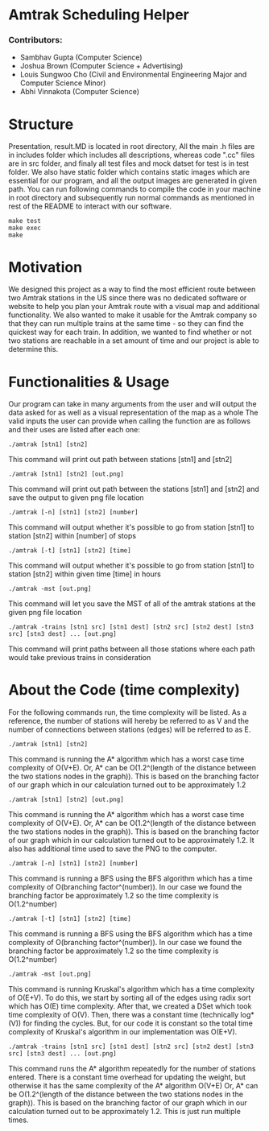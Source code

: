 ﻿# Amtrak Scheduling Helper

### Contributors:
- Sambhav Gupta (Computer Science)
- Joshua Brown (Computer Science + Advertising)
- Louis Sungwoo Cho (Civil and Environmental Engineering Major and Computer Science Minor)
- Abhi Vinnakota (Computer Science)

# Structure 

Presentation, result.MD is located in root directory, All the main .h files are in includes folder which includes all descriptions, whereas code ".cc" files are in src folder, and finaly all test files and mock datset for test is in test folder. We also have static folder which contains static images which are essential for our program, and all the output images are generated in given path. You can run following commands to compile the code in your machine in root directory and subsequently run normal commands as mentioned in rest of the README to interact with our software.

    make test
    make exec
    make

# Motivation
We designed this project as a way to find the most efficient route between two Amtrak stations in the US since there was no dedicated software or website to help you plan your Amtrak route with a visual map and additional functionality.  We also wanted to make it usable for the Amtrak company so that they can run multiple trains at the same time - so they can find the quickest way for each train.  In addition, we wanted to find whether or not two stations are reachable in a set amount of time and our project is able to determine this. 

# Functionalities & Usage
Our program can take in many arguments from the user and will output the data asked for as well as a visual representation of the map as a whole
The valid inputs the user can provide when calling the function are as follows and their uses are listed after each one:


    ./amtrak [stn1] [stn2]

This command will print out path between stations [stn1] and [stn2]
    
    ./amtrak [stn1] [stn2] [out.png]

This command will print out path between the stations [stn1] and [stn2] and save the output to given png file location

    ./amtrak [-n] [stn1] [stn2] [number]

This command will output whether it's possible to go from station [stn1] to station [stn2] within [number] of stops
    
    ./amtrak [-t] [stn1] [stn2] [time]

This command will output whether it's possible to go from station [stn1] to station [stn2] within given time [time] in hours

    ./amtrak -mst [out.png]

This command will let you save the MST of all of the amtrak stations at the given png file location

    ./amtrak -trains [stn1 src] [stn1 dest] [stn2 src] [stn2 dest] [stn3 src] [stn3 dest] ... [out.png]

This command will print paths between all those stations where each path would take previous trains in consideration

# About the Code (time complexity)
For the following commands run, the time complexity will be listed.  As a reference, the number of stations will hereby be referred to as V and the number of connections between stations (edges) will be referred to as E.

    ./amtrak [stn1] [stn2]

This command is running the A* algorithm which has a worst case time complexity of O(V+E).  Or, A* can be O(1.2^(length of the distance between the two stations nodes in the graph)).  This is based on the branching factor of our graph which in our calculation turned out to be approximately 1.2
    
    
    ./amtrak [stn1] [stn2] [out.png]

This command is running the A* algorithm which has a worst case time complexity of O(V+E).  Or, A* can be O(1.2^(length of the distance between the two stations nodes in the graph)).  This is based on the branching factor of our graph which in our calculation turned out to be approximately 1.2.  It also has additional time used to save the PNG to the computer.


    ./amtrak [-n] [stn1] [stn2] [number]

This command is running a BFS using the BFS algorithm which has a time complexity of O(branching factor^(number)).  In our case we found the branching factor be approximately 1.2 so the time complexity is O(1.2^number)
    
    
    ./amtrak [-t] [stn1] [stn2] [time]

This command is running a BFS using the BFS algorithm which has a time complexity of O(branching factor^(number)).  In our case we found the branching factor be approximately 1.2 so the time complexity is O(1.2^number)


    ./amtrak -mst [out.png]

This command is running Kruskal's algorithm which has a time complexity of O(E+V).  To do this, we start by sorting all of the edges using radix sort which has O(E) time complexity.  After that, we created a DSet which took time complexity of O(V).  Then, there was a constant time (technically log*(V)) for finding the cycles.  But, for our code it is constant so the total time complexity of Kruskal's algorithm in our implementation was O(E+V).


    ./amtrak -trains [stn1 src] [stn1 dest] [stn2 src] [stn2 dest] [stn3 src] [stn3 dest] ... [out.png]

This command runs the A* algorithm repeatedly for the number of stations entered.  There is a constant time overhead for updating the weight, but otherwise it has the same complexity of the A* algorithm O(V+E) Or, A* can be O(1.2^(length of the distance between the two stations nodes in the graph)).  This is based on the branching factor of our graph which in our calculation turned out to be approximately 1.2.  This is just run multiple times.


